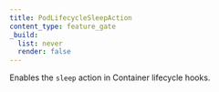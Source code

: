 ```yaml
---
title: PodLifecycleSleepAction
content_type: feature_gate
_build:
  list: never
  render: false
---
```

Enables the `sleep` action in Container lifecycle hooks.
